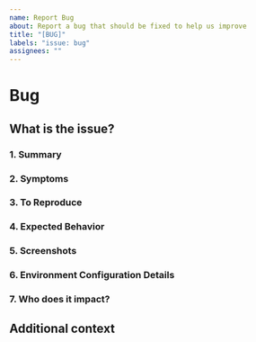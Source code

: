 ```yaml
---
name: Report Bug
about: Report a bug that should be fixed to help us improve
title: "[BUG]"
labels: "issue: bug"
assignees: ""
---
```


# Bug

## What is the issue?

### 1. Summary

<!--
A clear and concise description of the issue and what the believed behavior should have been.
-->

### 2. Symptoms
<!--
Describe the symptom(s) of the issue, including the following details if available:

- What the symptom(s) are
- How we became aware (error page, logs, alerts, user reported, etc.)
- When the symptom(s) occurred
-->
### 3. To Reproduce

<!--
Steps to reproduce the behavior:

1. Go to '...'
2. Click on '...'
3. Scroll down to '...'
4. See error
-->

### 4. Expected Behavior

<!--
A clear and concise description of what you expected to happen.
-->
### 5. Screenshots

<!--
If applicable, add screenshots to help explain your problem.
-->
### 6. Environment Configuration Details
<!--
- Environment: [e.g. Local Developer Laptop, Server]
- OS: [e.g. MacOs, Windows, Ubuntu]
- Tool Version(s): [e.g. Docker, panamax-cli]
- Framework Version(s): [e.g. python 3.8]
- Version [e.g. 22]
-->
### 7. Who does it impact?

## Additional context

<!--
Add any other context about the problem here.
-->
